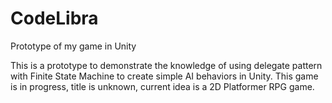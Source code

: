 # CodeLibra
Prototype of my game in Unity

This is a prototype to demonstrate the knowledge of using delegate pattern with Finite State Machine to create simple AI behaviors in Unity. 
This game is in progress, title is unknown, current idea is a 2D Platformer RPG game.
